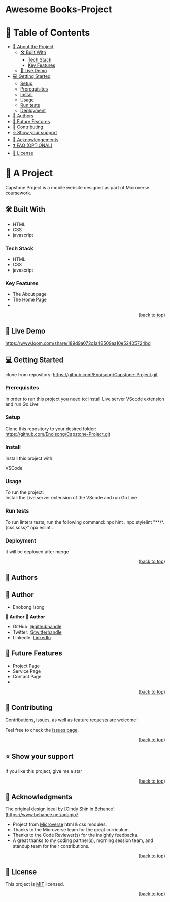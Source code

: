 # Awesome Books-Project
<a name="readme-top"></a>
 # 📗 Table of Contents
- [📖 About the Project](#about-project)
  - [🛠 Built With](#built-with)
    - [Tech Stack](#tech-stack)
    - [Key Features](#key-features)
  - [🚀 Live Demo](#live-demo)
- [💻 Getting Started](#getting-started)
  - [Setup](#setup)
  - [Prerequisites](#prerequisites)
  - [Install](#install)
  - [Usage](#usage)
  - [Run tests](#run-tests)
  - [Deployment](#triangular_flag_on_post-deployment)
- [👥 Authors](#authors)
- [🔭 Future Features](#future-features)
- [🤝 Contributing](#contributing)
- [⭐️ Show your support](#support)
- [🙏 Acknowledgements](#acknowledgements)
- [❓ FAQ (OPTIONAL)](#faq)
- [📝 License](#license)

<!-- PROJECT DESCRIPTION -->
# 📖  A Project <a name="about-project"></a> 
 
Capstone Project is a mobile website designed as part of Microverse coursework.
## 🛠 Built With <a name="built-with"></a>
- HTML
- CSS
- javascript

### Tech Stack <a name="tech-stack"></a>
- HTML
- CSS
- javascript

<!-- Features -->
### Key Features <a name="key-features"></a>
- The About page
- The Home Page
- 

<p align="right">(<a href="#readme-top">back to top</a>)</p>

<!-- LIVE DEMO -->
## 🚀 Live Demo <a name="live-demo"></a>
https://www.loom.com/share/189d9a072c1a48509aa10e52405724bd


## 💻 Getting Started <a name="getting-started"></a>
clone from repository: https://github.com/Enoisong/Capstone-Project.git
### Prerequisites
In order to run this project you need to:
Install Live server VScode extension and run Go Live
### Setup
Clone this repository to your desired folder: 
https://github.com/Enoisong/Capstone-Project.git

### Install
Install this project with:
 
VSCode

### Usage

To run the project:  
Install the Live server extension of the VScode and run Go Live

### Run tests

To run linters tests, run the following command: 
npx hint .
npx stylelint "**/*.{css,scss}"
npx eslint .

### Deployment
It will be deployed after merge

<p align="right">(<a href="#readme-top">back to top</a>)</p>

<!-- AUTHORS -->
## 👥 Authors <a name="author"></a> 
## 👥 Author <a name="author"></a> 
- Enobong Isong
 
👤 **Author**
👤 **Author**
- GitHub: [@githubhandle](https://github.com/Enoisong)
- Twitter: [@twitterhandle](https://twitter.com/Enobongmisong)
- LinkedIn: [LinkedIn](https://www.linkedin.com/in/enobong-isong/)


## 🔭 Future Features <a name="future-features"></a>
-   Project Page
-   Service Page
-   Contact Page
- 
<p align="right">(<a href="#readme-top">back to top</a>)</p>

<!-- CONTRIBUTING -->

## 🤝 Contributing <a name="contributing"></a>

Contributions, issues, as well as feature requests are welcome!

Feel free to check the [issues page](../../issues/).

<p align="right">(<a href="#readme-top">back to top</a>)</p>

<!-- SUPPORT -->
## ⭐️ Show your support <a name="support"></a>
If you like this project, give me a star

<p align="right">(<a href="#readme-top">back to top</a>)</p>

<!-- ACKNOWLEDGEMENTS -->
## 🙏 Acknowledgments <a name="acknowledgements"></a>

The original design ideal by [Cindy Shin in Behance] (https://www.behance.net/adagio7.
-	 Project from [Microverse](https://www.microverse.org/) html & css modules.
-	Thanks to the Microverse team for the great curriculum.
-	Thanks to the Code Reviewer(s) for the insightly feedbacks.
-	A great thanks to my coding partner(s), morning session team, and standup team for their contributions.

<p align="right">(<a href="#readme-top">back to top</a>)</p>
 
## 📝 License <a name="license"></a> 

This project is [MIT](./MIT.md) licensed.

 <p align="right">(<a href="#readme-top">back to top</a>)</p>
 